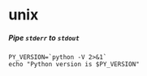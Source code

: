 # unix

##### Pipe `stderr` to `stdout`
	PY_VERSION=`python -V 2>&1`
	echo "Python version is $PY_VERSION"
